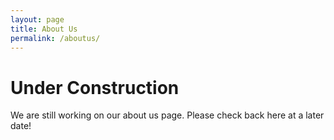```yaml
---
layout: page
title: About Us
permalink: /aboutus/
---
```


# Under Construction
We are still working on our about us page. Please check back here at a later date!

<!-- ## How to Contact Us
If you have any questions regarding the Snaptics project please email us at info@snaptics.org. We are also excited to hear about how you use Snaptics. Please send us any informaiton on any projects that you put together with Snaptics. For those of you interested in collaborating to modify and enhance Snaptics designs, please reach out!

## License Information

## Publication Information
The  -->

<!-- modify this form HTML and place wherever you want your form -->
